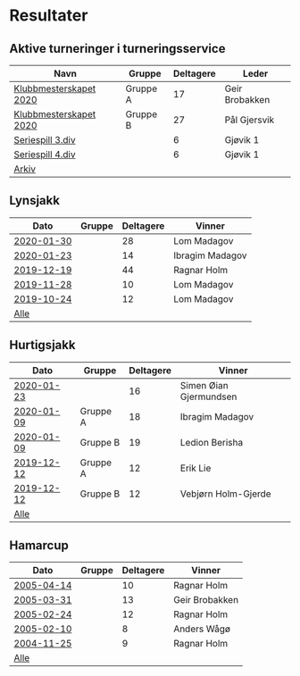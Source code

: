﻿# Resultater

## Aktive turneringer i turneringsservice

| Navn | Gruppe | Deltagere | Leder |
|-|-|-|-|
|[Klubbmesterskapet 2020](http://turneringsservice.sjakklubb.no/standings.aspx?TID=Klubbmesterskapet2020-HamarSjakkselskap&group=A)|Gruppe A|17|Geir Brobakken|
|[Klubbmesterskapet 2020](http://turneringsservice.sjakklubb.no/standings.aspx?TID=Klubbmesterskapet2020-HamarSjakkselskap&group=B)|Gruppe B|27|Pål Gjersvik|
|[Seriespill 3.div](http://turneringsservice.sjakklubb.no/standings.aspx?TID=Ostlandsserien201920203div-NorgesSjakkforbund&group=3.%20div%20B)||6|Gjøvik 1|
|[Seriespill 4.div](turneringsservice.sjakklubb.no/standings.aspx?TID=Ostlandsserien2018-194divisjon-NorgesSjakkforbund&Group=4.%20div%20G)||6|Gjøvik 1|
|[Arkiv](turneringer.md)||||

## Lynsjakk

| Dato | Gruppe | Deltagere | Vinner |
|-|-|-|-|
|[2020-01-30](resultater/Ly200130.htm)||28|Lom Madagov|
|[2020-01-23](resultater/Ly200123.htm)||14|Ibragim Madagov|
|[2019-12-19](resultater/Ly191219.htm)||44|Ragnar Holm|
|[2019-11-28](resultater/Ly191128.htm)||10|Lom Madagov|
|[2019-10-24](resultater/Ly191024.htm)||12|Lom Madagov|
|[Alle](Lynsjakk.md)||||

## Hurtigsjakk

| Dato | Gruppe | Deltagere | Vinner |
|-|-|-|-|
|[2020-01-23](resultater/Hu200123.htm)||16|Simen Øian Gjermundsen|
|[2020-01-09](resultater/Hu200109-A.htm)|Gruppe A|18|Ibragim Madagov|
|[2020-01-09](resultater/Hu200109-B.htm)|Gruppe B|19|Ledion Berisha|
|[2019-12-12](resultater/Hu191212-A.htm)|Gruppe A|12|Erik Lie|
|[2019-12-12](resultater/Hu191212-B.htm)|Gruppe B|12|Vebjørn Holm-Gjerde|
|[Alle](Hurtigsjakk.md)||||

## Hamarcup

| Dato | Gruppe | Deltagere | Vinner |
|-|-|-|-|
|[2005-04-14](resultater/Hc050414.htm)||10|Ragnar Holm|
|[2005-03-31](resultater/Hc050331.htm)||13|Geir Brobakken|
|[2005-02-24](resultater/Hc050224.htm)||12|Ragnar Holm|
|[2005-02-10](resultater/Hc050210.htm)||8|Anders Wågø|
|[2004-11-25](resultater/Hc041125.htm)||9|Ragnar Holm|
|[Alle](Hamarcup.md)||||
